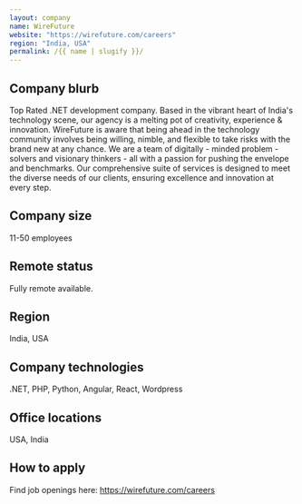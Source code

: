 ```yaml
---
layout: company
name: WireFuture
website: "https://wirefuture.com/careers"
region: "India, USA"
permalink: /{{ name | slugify }}/
---
```


## Company blurb
Top Rated .NET development company. Based in the vibrant heart of India's technology scene, our agency is a melting pot of creativity, experience & innovation. WireFuture is aware that being ahead in the technology community involves being willing, nimble, and flexible to take risks with the brand new at any chance. We are a team of digitally - minded problem - solvers and visionary thinkers - all with a passion for pushing the envelope and benchmarks. Our comprehensive suite of services is designed to meet the diverse needs of our clients, ensuring excellence and innovation at every step.

## Company size
11-50 employees

## Remote status
Fully remote available.

## Region
India, USA

## Company technologies
.NET, PHP, Python, Angular, React, Wordpress

## Office locations
USA, India

## How to apply
Find job openings here: https://wirefuture.com/careers